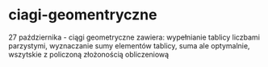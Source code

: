 # ciagi-geomentryczne
27 października - ciągi geometryczne
zawiera: wypełnianie tablicy liczbami parzystymi, wyznaczanie sumy elementów tablicy, suma ale optymalnie, wszytskie z policzoną złożonością obliczeniową
